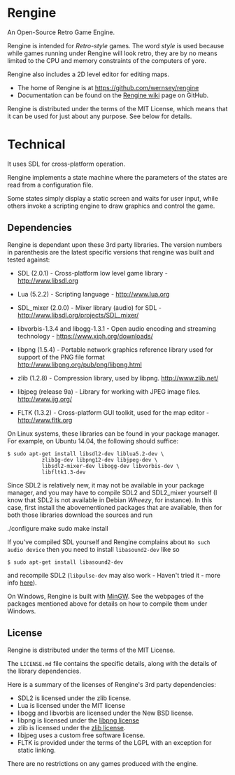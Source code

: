 # Rengine

An Open-Source Retro Game Engine.

Rengine is intended for _Retro-style_ games. The word _style_ is used
because while games running under Rengine will look retro, they are by no
means limited to the CPU and memory constraints of the computers of yore.

Rengine also includes a 2D level editor for editing maps.

* The home of Rengine is at https://github.com/wernsey/rengine
* Documentation can be found on the [Rengine wiki](https://github.com/wernsey/rengine/wiki)
	page on GitHub.

Rengine is distributed under the terms of the MIT License, which means that
it can be used for just about any purpose. See below for details.

# Technical

It uses SDL for cross-platform operation.

Rengine implements a state machine where the parameters of the states
are read from a configuration file.

Some states simply display a static screen and waits for user input, while
others invoke a scripting engine to draw graphics and control the game.

## Dependencies

Rengine is dependant upon these 3rd party libraries. The version numbers in
parenthesis are the latest specific versions that rengine was built and 
tested against:

* SDL (2.0.1) - Cross-platform low level game library -
http://www.libsdl.org

* Lua (5.2.2) - Scripting language - http://www.lua.org

* SDL_mixer (2.0.0) - Mixer library (audio) for SDL -
http://www.libsdl.org/projects/SDL_mixer/

* libvorbis-1.3.4 and libogg-1.3.1 - Open audio encoding and 
	streaming technology - https://www.xiph.org/downloads/

* libpng (1.5.4) - Portable network graphics reference library
	used for support of the PNG file format
	http://www.libpng.org/pub/png/libpng.html
	
* zlib (1.2.8) - Compression library, used by libpng.
	http://www.zlib.net/

* libjpeg (release 9a) - Library for working with JPEG image files.
	http://www.ijg.org/
	
* FLTK (1.3.2) - Cross-platform GUI toolkit, used for the map editor -
http://www.fltk.org

On Linux systems, these libraries can be found in your package manager.
For example, on Ubuntu 14.04, the following should suffice:

    $ sudo apt-get install libsdl2-dev liblua5.2-dev \
               zlib1g-dev libpng12-dev libjpeg-dev \
               libsdl2-mixer-dev libogg-dev libvorbis-dev \
               libfltk1.3-dev 

Since SDL2 is relatively new, it may not be available in your 
package manager, and you may have to compile SDL2 and SDL2_mixer yourself
(I know that SDL2 is not available in Debian _Wheezy_, for instance). 
In this case, first install the abovementioned packages that are 
available, then for both those libraries download the sources and run
  
   ./configure
   make
   sudo make install

If you've compiled SDL yourself and Rengine complains about `No such audio device`
then you need to install `libasound2-dev` like so

    $ sudo apt-get install libasound2-dev

and recompile SDL2 (`libpulse-dev` may also work - Haven't tried it - more 
info [here](http://www.gamedev.net/topic/646010-sdl2-mixer-no-such-audio-device-solved/)).


On Windows, Rengine is built with [MinGW](http://mingw.org/). See the
webpages of the packages mentioned above for details on how to compile
them under Windows.

## License

Rengine is distributed under the terms of the MIT License. 

The `LICENSE.md` file contains the specific details, along with the 
details of the library dependencies.

Here is a summary of the licenses of Rengine's 3rd party dependencies:
* SDL2 is licensed under the zlib license.
* Lua is licensed under the MIT license
* libogg and libvorbis are licensed under the New BSD license.
* libpng is licensed under the [libpng license](http://en.wikipedia.org/wiki/Libpng_License)
* zlib is licensed under the [zlib license](http://en.wikipedia.org/wiki/Zlib_license).
* libjpeg uses a custom free software license.
* FLTK is provided under the terms of the LGPL with an exception for
	static linking.

There are no restrictions on any games produced with the engine.
